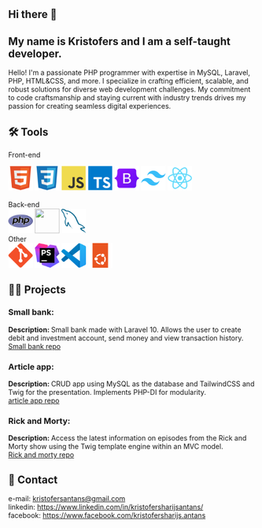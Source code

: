 ## Hi there 👋 
## My name is Kristofers and I am a self-taught developer.
Hello! I'm a passionate PHP programmer with expertise in MySQL, Laravel, PHP, HTML&CSS, and more. I specialize in crafting efficient, scalable, and robust solutions for diverse web development challenges. My commitment to code craftsmanship and staying current with industry trends drives my passion for creating seamless digital experiences. 

## 🛠 Tools<br>
Front-end<br>
<div style="display=inline-flex">
<img src='https://raw.githubusercontent.com/devicons/devicon/55609aa5bd817ff167afce0d965585c92040787a/icons/html5/html5-original.svg' height=50px width=50px viewBox="0 0 50 50">
<img src='https://raw.githubusercontent.com/devicons/devicon/55609aa5bd817ff167afce0d965585c92040787a/icons/css3/css3-original.svg' height=50px width=50px >
<img src='https://raw.githubusercontent.com/devicons/devicon/55609aa5bd817ff167afce0d965585c92040787a/icons/javascript/javascript-original.svg' height=50px width=50px >
<img src='https://raw.githubusercontent.com/devicons/devicon/55609aa5bd817ff167afce0d965585c92040787a/icons/typescript/typescript-original.svg' height=50px width=50px >
<img src='https://raw.githubusercontent.com/devicons/devicon/55609aa5bd817ff167afce0d965585c92040787a/icons/bootstrap/bootstrap-original.svg' height=50px width=50px >
<img src='https://raw.githubusercontent.com/devicons/devicon/55609aa5bd817ff167afce0d965585c92040787a/icons/tailwindcss/tailwindcss-plain.svg' height=50px width=50px >
<img src='https://raw.githubusercontent.com/devicons/devicon/55609aa5bd817ff167afce0d965585c92040787a/icons/react/react-original.svg' height=50px width=50px >

</div>
<br>
Back-end<br>
<div style="display=inline-flex">
<img src='https://raw.githubusercontent.com/devicons/devicon/55609aa5bd817ff167afce0d965585c92040787a/icons/php/php-original.svg' height=50px width=50px >
<img src='https://raw.githubusercontent.com/laravel/art/5a8325b064634b900f25dbb6f1cafd888b2d2211/logo-mark/5%20svg/3%20rgb/1%20Full%20Color/laravel-mark-rgb-red.svg' height=50px width=50px >
<img src='https://raw.githubusercontent.com/devicons/devicon/55609aa5bd817ff167afce0d965585c92040787a/icons/mysql/mysql-original.svg' height=50px width=50px >
</div>
Other<br>
<div style="display=inline-flex">
<img src='https://github.com/devicons/devicon/blob/master/icons/git/git-original.svg' height=50px width=50px >
<img src='https://raw.githubusercontent.com/JetBrains/logos/4647ee6a5f4785ed1c40ad4acca24416859468ed/web/phpstorm/phpstorm.svg' height=50px width=50px >
<img src='https://raw.githubusercontent.com/devicons/devicon/55609aa5bd817ff167afce0d965585c92040787a/icons/vscode/vscode-original.svg' height=50px width=50px >
<img src='https://raw.githubusercontent.com/devicons/devicon/55609aa5bd817ff167afce0d965585c92040787a/icons/ubuntu/ubuntu-plain.svg' height=50px width=50px >
</div>

## 👨‍💻 Projects

### Small bank:
<b>Description: </b>Small bank made with Laravel 10. Allows the user to create debit and investment account, send money and view transaction history.</br>
<a href="https://github.com/khAntans/small-bank-project">Small bank repo</a>
</br>
### Article app:
<b>Description: </b>CRUD app using MySQL as the database and TailwindCSS and Twig for the presentation. Implements PHP-DI for modularity.</br>
<a href="https://github.com/khAntans/articles-db">article app repo</a>
### Rick and Morty:
<b>Description: </b>Access the latest information on episodes from the Rick and Morty show using the Twig
template engine within an MVC model.</br>
<a href="https://github.com/khAntans/rick-n-morty">Rick and morty repo</a>
</br>


## 📱 Contact
e-mail: kristofersantans@gmail.com <br>
linkedin: https://www.linkedin.com/in/kristofersharijsantans/ <br>
facebook: https://www.facebook.com/kristofersharijs.antans

